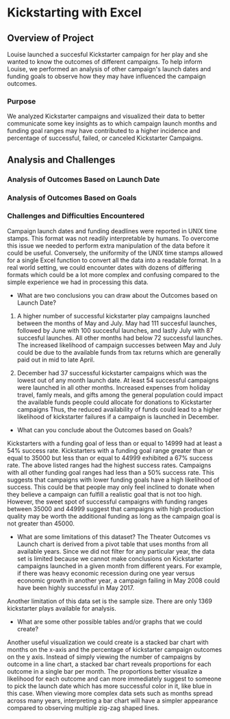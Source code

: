 # Kickstarting with Excel

## Overview of Project

Louise launched a succesful Kickstarter campaign for her play and she wanted to know the outcomes of different campaigns. To help inform Louise, we performed an analysis of other campaign's launch dates and funding goals to observe how they may have influenced the campaign outcomes. 
### Purpose

We analyzed Kickstarter campaigns and visualized their data to better communicate some key insights as to which campaign launch months and funding goal ranges may have contributed to a higher incidence and percentage of successful, failed, or canceled Kickstarter Campaigns.
## Analysis and Challenges

### Analysis of Outcomes Based on Launch Date

### Analysis of Outcomes Based on Goals

### Challenges and Difficulties Encountered
Campaign launch dates and funding deadlines were reported in UNIX time stamps. This format was not readily interpretable by humans. To overcome this issue we needed to perform extra manipulation of the data before it could be useful. Conversely, the uniformity of the UNIX time stamps allowed for a single Excel function to convert all the data into a readable format. In a real world setting, we could encounter dates with dozens of differing formats which could be a lot more complex and confusing compared to the simple experience we had in processing this data.



- What are two conclusions you can draw about the Outcomes based on Launch Date?

1. A higher number of successful kickstarter play campaigns launched between the months of May and July. May had 111 succesful launches, followed by June with 100 succesful launches, and lastly July with 87 succesful launches. All other months had below 72 successful launches. The increased likelihood of campaign successes between May and July could be due to the available funds from tax returns which are generally paid out in mid to late April.

2. December had 37 successful kickstarter campaigns which was the lowest out of any month launch date. At least 54 successful campaigns were launched in all other months. Increased expenses from holiday travel, famly meals, and gifts among the general population could impact the available funds people could allocate for donations to Kickstarter campaigns Thus, the reduced availability of funds could lead to a higher likelihood of kickstarter failures if a campaign is launched in December.

- What can you conclude about the Outcomes based on Goals?

Kickstarters with a funding goal of less than or equal to 14999 had at least a 54% success rate. Kickstarters with a funding goal range greater than or equal to 35000 but less than or equal to 44999 exhibited a 67% success rate. The above listed ranges had the highest success rates. Campaigns with all other funding goal ranges had less than a 50% success rate. This suggests that campaigns with lower funding goals have a high likelihood of success. This could be that people may only feel inclined to donate when they believe a campaign can fulfill a realistic goal that is not too high. However, the sweet spot of successful campaigns with funding ranges between 35000 and 44999 suggest that campaigns with high production quality may be worth the additional funding as long as the campaign goal is not greater than 45000.

- What are some limitations of this dataset?
The Theater Outcomes vs Launch chart is derived from a pivot table that uses months from all available years. Since we did not filter for any particular year, the data set is limited because we cannot make conclusions on Kickstarter campaigns launched in a given month from different years. For example, if there was heavy economic recession during one year versus economic growth in another year, a campaign failing in May 2008 could have been highly successful in May 2017.

Another limitation of this data set is the sample size. There are only 1369 kickstarter plays available for analysis. 

- What are some other possible tables and/or graphs that we could create?

Another useful visualization we could create is a stacked bar chart with months on the x-axis and the percentage of kickstarter campaign outcomes on the y axis. Instead of simply viewing the number of campaigns by outcome in a line chart, a stacked bar chart reveals proportions for each outcome in a single bar per month. The proportions better visualize a likelihood for each outcome and can more immediately suggest to someone to pick the launch date which has more successful color in it, like blue in this case. When viewing more complex data sets such as months spread across many years, interpreting a bar chart will have a simpler appearance compared to observing multiple zig-zag shaped lines.




